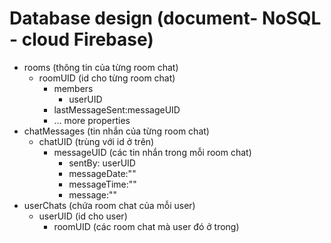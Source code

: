 # Database design (document- NoSQL - cloud Firebase)
- rooms (thông tin của từng room chat)
   - roomUID (id cho từng room chat)
       - members
           - userUID
       - lastMessageSent:messageUID
       - ... more properties  
- chatMessages (tin nhắn của từng room chat)
   - chatUID (trùng với id ở trên)
     - messageUID (các tin nhắn trong mỗi room chat)
         - sentBy: userUID
         - messageDate:""
         - messageTime:""
         - message:""
- userChats (chứa room chat của mỗi user)
   - userUID (id cho user)
      - roomUID (các room chat mà user đó ở trong)
